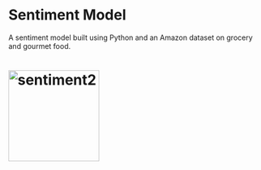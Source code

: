 # Sentiment Model
A sentiment model built using Python and an Amazon dataset on grocery and gourmet food.

# <img width="179" alt="sentiment2" src="https://github.com/Ekene-Azubuko/ML-sentiment-Analysis/assets/117138463/50a70775-f7cf-46a4-b731-c39557ff14dc">
